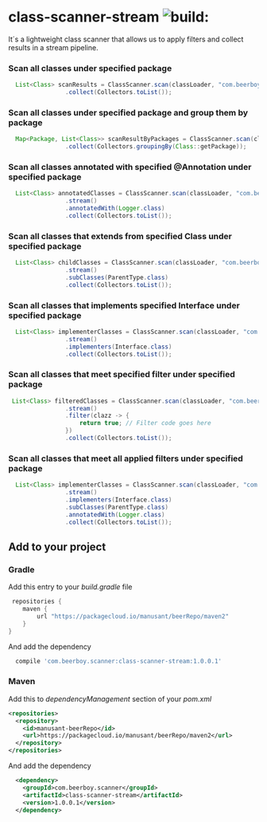 # class-scanner-stream  <img src="https://travis-ci.org/manusant/class-scanner-stream.svg?branch=master" alt="build:">
It´s a lightweight class scanner that allows us to apply filters and collect results in a stream pipeline.

### Scan all classes under specified package
```java
  List<Class> scanResults = ClassScanner.scan(classLoader, "com.beerboy.scanner")
                .collect(Collectors.toList());
```

### Scan all classes under specified package and group them by package
```java
  Map<Package, List<Class>> scanResultByPackages = ClassScanner.scan(classLoader, "com.beerboy.scanner")
                .collect(Collectors.groupingBy(Class::getPackage));
```

### Scan all classes annotated with specified @Annotation under specified package
```java
  List<Class> annotatedClasses = ClassScanner.scan(classLoader, "com.beerboy.scanner")
                .stream()
                .annotatedWith(Logger.class)
                .collect(Collectors.toList());
```

### Scan all classes that extends from specified Class under specified package
```java
  List<Class> childClasses = ClassScanner.scan(classLoader, "com.beerboy.scanner")
                .stream()
                .subClasses(ParentType.class)
                .collect(Collectors.toList());
```

### Scan all classes that implements specified Interface under specified package
```java
  List<Class> implementerClasses = ClassScanner.scan(classLoader, "com.beerboy.scanner")
                .stream()
                .implementers(Interface.class)
                .collect(Collectors.toList());
```

### Scan all classes that meet specified filter under specified package
```java
 List<Class> filteredClasses = ClassScanner.scan(classLoader, "com.beerboy.scanner")
                .stream()
                .filter(clazz -> {
                    return true; // Filter code goes here
                })
                .collect(Collectors.toList());
```

### Scan all classes that meet all applied filters under specified package
```java
  List<Class> implementerClasses = ClassScanner.scan(classLoader, "com.beerboy.scanner")
                .stream()
                .implementers(Interface.class)
                .subClasses(ParentType.class)
                .annotatedWith(Logger.class)
                .collect(Collectors.toList());
```

## Add to your project
### Gradle
Add this entry to your *build.gradle* file
```groovy
 repositories {
    maven {
        url "https://packagecloud.io/manusant/beerRepo/maven2"
    }
}
```
And add the dependency
```groovy
  compile 'com.beerboy.scanner:class-scanner-stream:1.0.0.1'
```
### Maven
Add this to *dependencyManagement* section of your *pom.xml* 
```xml
<repositories>
  <repository>
    <id>manusant-beerRepo</id>
    <url>https://packagecloud.io/manusant/beerRepo/maven2</url>
  </repository>
</repositories>
```
And add the dependency
```xml
  <dependency>
    <groupId>com.beerboy.scanner</groupId>
    <artifactId>class-scanner-stream</artifactId>
    <version>1.0.0.1</version>
  </dependency>
```
